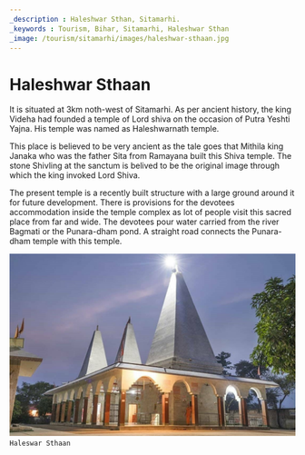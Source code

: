 ```yaml
---
_description : Haleshwar Sthan, Sitamarhi.
_keywords : Tourism, Bihar, Sitamarhi, Haleshwar Sthan
_image: /tourism/sitamarhi/images/haleshwar-sthaan.jpg
---
```


# Haleshwar Sthaan

It is situated at 3km noth-west of Sitamarhi. As per ancient history, the king Videha had founded a temple of Lord shiva on the occasion of Putra Yeshti Yajna. His temple was named as Haleshwarnath temple.

This place is believed to be very ancient as the tale goes that Mithila king Janaka who was the father Sita from Ramayana built this Shiva temple. The stone Shivling at the sanctum is belived to be the original image through which the king invoked Lord Shiva.

The present temple is a recently built structure with a large ground around it for future development. There is provisions for the devotees accommodation inside the temple complex as lot of people visit this sacred place from far and wide. The devotees pour water carried from the river Bagmati or the Punara-dham pond. A straight road connects the Punara-dham temple with this temple.

![Haleswar Sthaan](./images/haleshwar-sthaan.jpg)
`Haleswar Sthaan`
